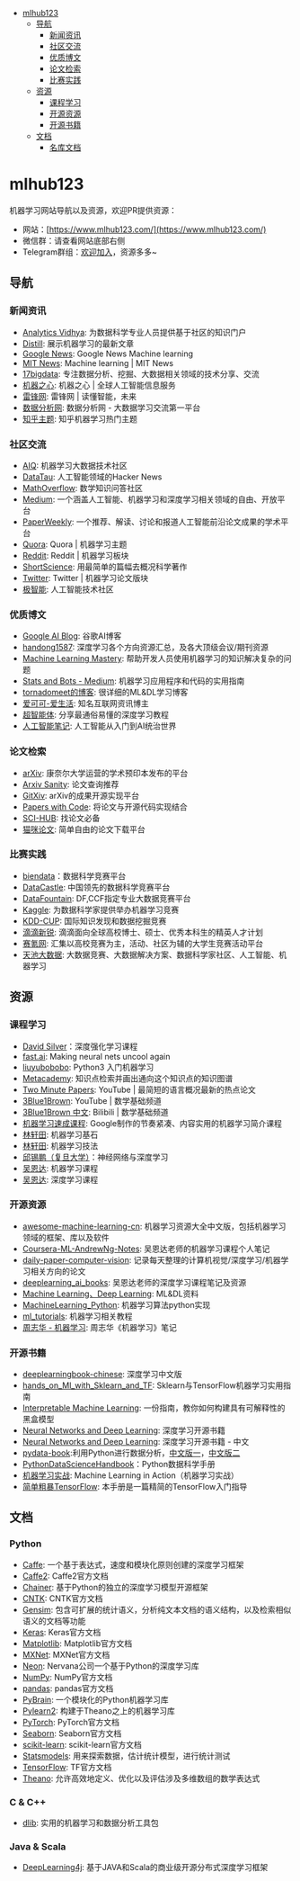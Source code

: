 <!-- @import "[TOC]" {cmd="toc" depthFrom=1 depthTo=6 orderedList=false} -->

<!-- code_chunk_output -->

* [mlhub123](#mlhub123)
  * [导航](#导航)
    * [新闻资讯](#新闻资讯)
    * [社区交流](#社区交流)
    * [优质博文](#优质博文)
    * [论文检索](#论文检索)
    * [比赛实践](#比赛实践)
  * [资源](#资源)
    * [课程学习](#课程学习)
    * [开源资源](#开源资源)
    * [开源书籍](#开源书籍)
  * [文档](#文档)
    * [名库文档](#名库文档)

<!-- /code_chunk_output -->

# mlhub123
机器学习网站导航以及资源，欢迎PR提供资源：
 - 网站：[https://www.mlhub123.com/](https://www.mlhub123.com/)
 - 微信群：请查看网站底部右侧
 - Telegram群组：[欢迎加入](https://t.me/joinchat/F6XKShFSdCUHuo5Rvoj4Jg)，资源多多~

## 导航

### 新闻资讯

- [Analytics Vidhya](https://www.analyticsvidhya.com/blog/): 为数据科学专业人员提供基于社区的知识门户
- [Distill](https://distill.pub/): 展示机器学习的最新文章
- [Google News](https://news.google.com/topics/CAAqIggKIhxDQkFTRHdvSkwyMHZNREZvZVdoZkVnSmxiaWdBUAE?hl=en-US&gl=US&ceid=US%3Aen): Google News Machine learning
- [MIT News](http://news.mit.edu/topic/machine-learning?from=www.mlhub123.com): Machine learning | MIT News
- [17bigdata](http://www.17bigdata.com?from=www.mlhub123.com): 专注数据分析、挖掘、大数据相关领域的技术分享、交流
- [机器之心](https://www.jiqizhixin.com?from=www.mlhub123.com): 机器之心 | 全球人工智能信息服务
- [雷锋网](https://www.leiphone.com/?from=www.mlhub123.com): 雷锋网 | 读懂智能，未来
- [数据分析网](https://www.afenxi.com?from=www.mlhub123.com): 数据分析网 - 大数据学习交流第一平台
- [知乎主题](https://www.zhihu.com/topic/19559450/hot?from=www.mlhub123.com): 知乎机器学习热门主题

### 社区交流

- [AIQ](http://www.6aiq.com/?from=www.mlhub123.com): 机器学习大数据技术社区
- [DataTau](https://www.datatau.com?from=www.mlhub123.com): 人工智能领域的Hacker News
- [MathOverflow](https://mathoverflow.net?from=www.mlhub123.com): 数学知识问答社区
- [Medium](https://medium.com/): 一个涵盖人工智能、机器学习和深度学习相关领域的自由、开放平台
- [PaperWeekly](http://www.paperweekly.site?from=www.mlhub123.com): 一个推荐、解读、讨论和报道人工智能前沿论文成果的学术平台
- [Quora](https://www.quora.com/pinned/Machine-Learning?from=www.mlhub123.com): Quora | 机器学习主题
- [Reddit](https://www.reddit.com/r/MachineLearning/?from=www.mlhub123.com): Reddit | 机器学习板块
- [ShortScience](http://www.shortscience.org?from=www.mlhub123.com): 用最简单的篇幅去概况科学著作
- [Twitter](https://twitter.com/StatMLPapers): Twitter | 机器学习论文版块
- [极智能](http://www.ziiai.com/?from=www.mlhub123.com): 人工智能技术社区

### 优质博文

- [Google AI Blog](https://ai.googleblog.com/): 谷歌AI博客
- [handong1587](https://handong1587.github.io/): 深度学习各个方向资源汇总，及各大顶级会议/期刊资源
- [Machine Learning Mastery](https://machinelearningmastery.com/blog?from=www.mlhub123.com): 帮助开发人员使用机器学习的知识解决复杂的问题
- [Stats and Bots - Medium](https://blog.statsbot.co/?from=www.mlhub123.com): 机器学习应用程序和代码的实用指南
- [tornadomeet的博客](https://www.cnblogs.com/tornadomeet/archive/2012/06/24/2560261.html?from=www.mlhub123.com): 很详细的ML&DL学习博客
- [爱可可-爱生活](https://weibo.com/fly51fly?topnav=1&wvr=6&topsug=1): 知名互联网资讯博主
- [超智能体](https://zhuanlan.zhihu.com/YJango): 分享最通俗易懂的深度学习教程
- [人工智能笔记](https://zhuanlan.zhihu.com/ainote): 人工智能从入门到AI统治世界

### 论文检索

- [arXiv](https://arxiv.org/?from=www.mlhub123.com): 康奈尔大学运营的学术预印本发布的平台
- [Arxiv Sanity](http://www.arxiv-sanity.com/?from=www.mlhub123.com): 论文查询推荐
- [GitXiv](http://www.gitxiv.com/?from=www.mlhub123.com): arXiv的成果开源实现平台
- [Papers with Code](https://paperswithcode.com/?from=www.mlhub123.com): 将论文与开源代码实现结合
- [SCI-HUB](https://sci-hub.tw/): 找论文必备
- [猫咪论文](https://lunwen.im/?from=www.mlhub123.com): 简单自由的论文下载平台

### 比赛实践

- [biendata](https://biendata.com/)：数据科学竞赛平台
- [DataCastle](http://www.pkbigdata.com/?from=www.mlhub123.com): 中国领先的数据科学竞赛平台
- [DataFountain](http://www.datafountain.cn/#/?from=www.mlhub123.com): DF,CCF指定专业大数据竞赛平台
- [Kaggle](https://www.kaggle.com/?from=www.mlhub123.com): 为数据科学家提供举办机器学习竞赛
- [KDD-CUP](http://www.kdd.org/kdd-cup?from=www.mlhub123.com): 国际知识发现和数据挖掘竞赛
- [滴滴新锐](http://research.xiaojukeji.com/trainee.html?from=www.mlhub123.com): 滴滴面向全球高校博士、硕士、优秀本科生的精英人才计划
- [赛氪网](http://www.saikr.com/?from=www.mlhub123.com): 汇集以高校竞赛为主，活动、社区为辅的大学生竞赛活动平台
- [天池大数据](https://tianchi.aliyun.com/?from=www.mlhub123.com): 大数据竞赛、大数据解决方案、数据科学家社区、人工智能、机器学习


## 资源

### 课程学习

- [David Silver](https://v.youku.com/v_show/id_XMjcwMDQyOTcxMg==.html?spm=a2h0j.11185381.listitem_page1.5!4~A&&f=49376145)：深度强化学习课程
- [fast.ai](http://www.fast.ai/): Making neural nets uncool again
- [liuyubobobo](https://coding.imooc.com/class/169.html): Python3 入门机器学习
- [Metacademy](https://metacademy.org/): 知识点检索并画出通向这个知识点的知识图谱
- [Two Minute Papers](https://www.youtube.com/channel/UCbfYPyITQ-7l4upoX8nvctg): YouTube | 最简短的语言概况最新的热点论文
- [3Blue1Brown](https://www.youtube.com/channel/UCYO_jab_esuFRV4b17AJtAw): YouTube | 数学基础频道
- [3Blue1Brown 中文](http://space.bilibili.com/88461692/#/): Bilibili | 数学基础频道
- [机器学习速成课程](https://developers.google.cn/machine-learning/crash-course/): Google制作的节奏紧凑、内容实用的机器学习简介课程
- [林轩田](https://www.bilibili.com/video/av4294020/): 机器学习基石
- [林轩田](https://www.bilibili.com/video/av12469267): 机器学习技法
- [邱锡鹏（复旦大学）](https://github.com/nndl/nndl.github.io)：神经网络与深度学习
- [吴恩达](http://study.163.com/course/introduction/1004570029.htm): 机器学习课程
- [吴恩达](https://mooc.study.163.com/smartSpec/detail/1001319001.htm): 深度学习课程

### 开源资源

- [awesome-machine-learning-cn](https://github.com/jobbole/awesome-machine-learning-cn): 机器学习资源大全中文版，包括机器学习领域的框架、库以及软件
- [Coursera-ML-AndrewNg-Notes](https://github.com/fengdu78/Coursera-ML-AndrewNg-Notes): 吴恩达老师的机器学习课程个人笔记
- [daily-paper-computer-vision](https://github.com/amusi/daily-paper-computer-vision): 记录每天整理的计算机视觉/深度学习/机器学习相关方向的论文
- [deeplearning_ai_books](https://github.com/fengdu78/deeplearning_ai_books): 吴恩达老师的深度学习课程笔记及资源
- [Machine Learning、Deep Learning](https://github.com/ty4z2008/Qix/blob/master/dl.md): ML&DL资料
- [MachineLearning_Python](https://github.com/lawlite19/MachineLearning_Python): 机器学习算法python实现
- [ml_tutorials](https://github.com/MorvanZhou/tutorials): 机器学习相关教程
- [周志华 - 机器学习](https://github.com/Vay-keen/Machine-learning-learning-notes): 周志华《机器学习》笔记

### 开源书籍

- [deeplearningbook-chinese](https://github.com/exacity/deeplearningbook-chinese): 深度学习中文版
- [hands_on_Ml_with_Sklearn_and_TF](https://github.com/apachecn/hands_on_Ml_with_Sklearn_and_TF): Sklearn与TensorFlow机器学习实用指南
- [Interpretable Machine Learning](https://christophm.github.io/interpretable-ml-book/): 一份指南，教你如何构建具有可解释性的黑盒模型
- [Neural Networks and Deep Learning](http://neuralnetworksanddeeplearning.com/index.html): 深度学习开源书籍
- [Neural Networks and Deep Learning](https://github.com/zhanggyb/nndl): 深度学习开源书籍 - 中文
- [pydata-book](https://github.com/wesm/pydata-book):利用Python进行数据分析，[中文版一](https://github.com/iamseancheney/python_for_data_analysis_2nd_chinese_version)，[中文版二](https://github.com/BrambleXu/pydata-notebook)
- [PythonDataScienceHandbook](https://github.com/jakevdp/PythonDataScienceHandbook)：Python数据科学手册
- [机器学习实战](https://github.com/apachecn/MachineLearning): Machine Learning in Action（机器学习实战）
- [简单粗暴TensorFlow](https://github.com/snowkylin/TensorFlow-cn): 本手册是一篇精简的TensorFlow入门指导

## 文档

### Python

- [Caffe](http://caffe.berkeleyvision.org/): 一个基于表达式，速度和模块化原则创建的深度学习框架
- [Caffe2](https://caffe2.ai/docs/getting-started.html?platform=windows&configuration=compile): Caffe2官方文档
- [Chainer](https://docs.chainer.org/en/stable/): 基于Python的独立的深度学习模型开源框架
- [CNTK](https://docs.microsoft.com/en-us/cognitive-toolkit/): CNTK官方文档
- [Gensim](https://radimrehurek.com/gensim/index.html): 包含可扩展的统计语义，分析纯文本文档的语义结构，以及检索相似语义的文档等功能
- [Keras](https://keras.io/): Keras官方文档
- [Matplotlib](https://matplotlib.org/tutorials/index.html): Matplotlib官方文档
- [MXNet](http://mxnet.incubator.apache.org/tutorials/index.html): MXNet官方文档
- [Neon](http://neon.nervanasys.com/index.html/): Nervana公司一个基于Python的深度学习库
- [NumPy](http://www.numpy.org/): NumPy官方文档
- [pandas](http://pandas.pydata.org/pandas-docs/stable/): pandas官方文档
- [PyBrain](http://pybrain.org/docs/): 一个模块化的Python机器学习库
- [Pylearn2](http://deeplearning.net/software/pylearn2/): 构建于Theano之上的机器学习库
- [PyTorch](https://pytorch.org/tutorials/): PyTorch官方文档
- [Seaborn](https://seaborn.pydata.org/): Seaborn官方文档
- [scikit-learn](http://scikit-learn.org/stable/documentation.html): scikit-learn官方文档
- [Statsmodels](http://www.statsmodels.org/stable/index.html): 用来探索数据，估计统计模型，进行统计测试
- [TensorFlow](https://www.tensorflow.org/tutorials/): TF官方文档
- [Theano](http://deeplearning.net/software/theano/): 允许高效地定义、优化以及评估涉及多维数组的数学表达式

### C & C++
- [dlib](http://dlib.net): 实用的机器学习和数据分析工具包

### Java & Scala

- [DeepLearning4j](https://deeplearning4j.org/): 基于JAVA和Scala的商业级开源分布式深度学习框架
